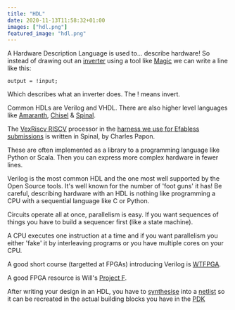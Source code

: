 ```yaml
---
title: "HDL"
date: 2020-11-13T11:58:32+01:00
images: ["hdl.png"]
featured_image: "hdl.png"
---
```


A Hardware Description Language is used to... describe hardware!
So instead of drawing out an [inverter](/post/inverter) using a tool like [Magic](/terminology/magic) we can write a line like this:

    output = !input;

Which describes what an inverter does. The ! means invert.

Common HDLs are Verilog and VHDL. There are also higher level languages like [Amaranth](https://amaranth-lang.org/docs/amaranth/latest/index.html), [Chisel](https://www.chisel-lang.org/) & [Spinal](https://github.com/SpinalHDL/SpinalHDL).

The [VexRiscv RISCV](https://github.com/SpinalHDL/VexRiscv) processor in the [harness we use for Efabless submissions](/terminology/shuttle#caravel) is written in Spinal, by Charles Papon.

These are often implemented as a library to a programming language like Python or Scala. Then you can express more complex hardware in fewer lines.

Verilog is the most common HDL and the one most well supported by the Open Source tools. It's well known for the number of 'foot guns' it has!
Be careful, describing hardware with an HDL is nothing like programming a CPU with a sequential language like C or Python.

Circuits operate all at once, parallelism is easy. If you want sequences of things you have to build a sequencer first (like a state machine).

A CPU executes one instruction at a time and if you want parallelism you either 'fake' it by interleaving programs or you have multiple cores on your CPU.

A good short course (targetted at FPGAs) introducing Verilog is [WTFPGA](https://github.com/icebreaker-fpga/icebreaker-workshop).

A good FPGA resource is Will's [Project F](https://projectf.io/).

After writing your design in an HDL, you have to [synthesise](/terminology/synthesis) into a [netlist](/terminology/netlist) so it can be recreated in the actual building blocks you have in the [PDK](/terminology/pdk)
